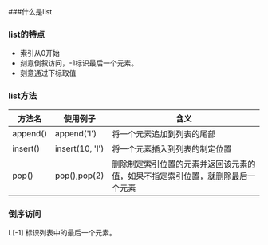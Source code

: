 ###什么是list

### list的特点

* 索引从0开始
* 刻意倒叙访问，-1标识最后一个元素。
* 刻意通过下标取值

### list方法

方法名|使用例子|含义
------|------|------
append()|append('l')|将一个元素追加到列表的尾部
insert()|insert(10, 'l')|将一个元素插入到列表的制定位置
pop()|pop(),pop(2)|删除制定索引位置的元素并返回该元素的值，如果不指定索引位置，就删除最后一个元素
### 倒序访问

L[-1] 标识列表中的最后一个元素。


